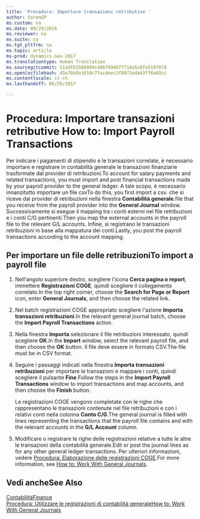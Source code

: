 ```yaml
---
title: 'Procedura: Importare transazioni retributive '
author: SorenGP
ms.custom: na
ms.date: 09/29/2016
ms.reviewer: na
ms.suite: na
ms.tgt_pltfrm: na
ms.topic: article
ms-prod: dynamics-nav-2017
ms.translationtype: Human Translation
ms.sourcegitcommit: 51adfb3588099c496f0946ff71da5c6fe518f070
ms.openlocfilehash: d5e70a0a1659c7facdeec3f0971eda43ff8a03cc
ms.contentlocale: it-ch
ms.lasthandoff: 06/26/2017

---
```


# <a name="how-to-import-payroll-transactions"></a><span data-ttu-id="6d3f8-102">Procedura: Importare transazioni retributive </span><span class="sxs-lookup"><span data-stu-id="6d3f8-102">How to: Import Payroll Transactions</span></span>
<span data-ttu-id="6d3f8-103">Per indicare i pagamenti di stipendio e le transazioni correlate, è necessario importare e registrare in contabilità generale le transazioni finanziarie trasformate dal provider di retribuzioni.</span><span class="sxs-lookup"><span data-stu-id="6d3f8-103">To account for salary payments and related transactions, you must import and post financial transactions made by your payroll provider to the general ledger.</span></span> <span data-ttu-id="6d3f8-104">A tale scopo, è necessario innanzitutto importare un file csv</span><span class="sxs-lookup"><span data-stu-id="6d3f8-104">To do this, you first import a csv.</span></span> <span data-ttu-id="6d3f8-105">che si riceve dal provider di retribuzioni nella finestra **Contabilità generale**.</span><span class="sxs-lookup"><span data-stu-id="6d3f8-105">file that you receive from the payroll provider into the **General Journal** window.</span></span> <span data-ttu-id="6d3f8-106">Successivamente si esegue il mapping tra i conti esterni nel file retribuzioni e i conti C/G pertinenti.</span><span class="sxs-lookup"><span data-stu-id="6d3f8-106">Then you map the external accounts in the payroll file to the relevant G/L accounts.</span></span> <span data-ttu-id="6d3f8-107">Infine, si registrano le transazioni retribuzioni in base alla mappatura dei conti.</span><span class="sxs-lookup"><span data-stu-id="6d3f8-107">Lastly, you post the payroll transactions according to the account mapping.</span></span>

## <a name="to-import-a-payroll-file"></a><span data-ttu-id="6d3f8-108">Per importare un file delle retribuzioni</span><span class="sxs-lookup"><span data-stu-id="6d3f8-108">To import a payroll file</span></span>
1. <span data-ttu-id="6d3f8-109">Nell'angolo superiore destro, scegliere l'icona **Cerca pagina o report**, immettere **Registrazioni COGE**, quindi scegliere il collegamento correlato.</span><span class="sxs-lookup"><span data-stu-id="6d3f8-109">In the top right corner, choose the **Search for Page or Report** icon, enter **General Journals**, and then choose the related link.</span></span>
2. <span data-ttu-id="6d3f8-110">Nel batch registrazioni COGE appropriato scegliere l'azione **Importa transazioni retribuzioni**.</span><span class="sxs-lookup"><span data-stu-id="6d3f8-110">In the relevant general journal batch, choose the **Import Payroll Transactions** action.</span></span>
3. <span data-ttu-id="6d3f8-111">Nella finestra **Importa** selezionare il file retribuzioni interessato, quindi scegliere **OK**.</span><span class="sxs-lookup"><span data-stu-id="6d3f8-111">In the **Import** window, select the relevant payroll file, and then choose the **OK** button.</span></span> <span data-ttu-id="6d3f8-112">Il file deve essere in formato CSV.</span><span class="sxs-lookup"><span data-stu-id="6d3f8-112">The file must be in CSV format.</span></span> 
4. <span data-ttu-id="6d3f8-113">Seguire i passaggi indicati nella finestra **Importa transazioni retribuzioni** per importare le transazioni e mappare i conti, quindi scegliere il pulsante **Fine**.</span><span class="sxs-lookup"><span data-stu-id="6d3f8-113">Follow the steps in the **Import Payroll Transactions** window to import transactions and map accounts, and then choose the **Finish** button.</span></span>

    <span data-ttu-id="6d3f8-114">Le registrazioni COGE vengono completate con le righe che rappresentano le transazioni contenute nel file retribuzioni e con i relativi conti nella colonna **Conto C/G**.</span><span class="sxs-lookup"><span data-stu-id="6d3f8-114">The general journal is filled with lines representing the transactions that the payroll file contains and with the relevant accounts in the **G/L Account** column.</span></span>
4. <span data-ttu-id="6d3f8-115">Modificare o registrare le righe delle registrazioni relative a tutte le altre le transazioni della contabilità generale.</span><span class="sxs-lookup"><span data-stu-id="6d3f8-115">Edit or post the journal lines as for any other general ledger transactions.</span></span> <span data-ttu-id="6d3f8-116">Per ulteriori informazioni, vedere [Procedura: Elaborazione delle registrazioni COGE](ui-work-general-journals.md).</span><span class="sxs-lookup"><span data-stu-id="6d3f8-116">For more information, see [How to: Work With General Journals](ui-work-general-journals.md).</span></span>   

## <a name="see-also"></a><span data-ttu-id="6d3f8-117">Vedi anche</span><span class="sxs-lookup"><span data-stu-id="6d3f8-117">See Also</span></span>
[<span data-ttu-id="6d3f8-118">Contabilità</span><span class="sxs-lookup"><span data-stu-id="6d3f8-118">Finance</span></span>](finance-setup.md)  
[<span data-ttu-id="6d3f8-119">Procedura: Utilizzare le registrazioni di contabilità generale</span><span class="sxs-lookup"><span data-stu-id="6d3f8-119">How to: Work With General Journals</span></span>](ui-work-general-journals.md)  

